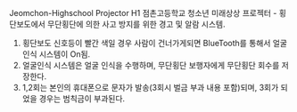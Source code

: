 Jeomchon-Highschool Projector H1
점촌고등학교 청소년 미래상상 프로젝터 - 
횡단보도에서 무단횡단에 의한 사고 방지를 위한 경고 및 알람 시스템.
1. 횡단보도 신호등이 빨간 색일 경우 사람이 건너가게되면 BlueTooth를 통해서 얼굴인식 시스템이 On됨.
2. 얼굴인식 시스템은 얼굴 인식을 수행하며, 무단횡단 보행자에게 무단횡단 회수를 저장한다. 
3. 1,2회는 본인의 휴대폰으로 문자가 발송(3회시 벌금 부과 내용 포함)되며, 3회가 되었을 경우는 범칙금이 부과된다.
